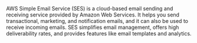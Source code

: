 AWS Simple Email Service (SES) is a cloud-based email sending and receiving service provided by Amazon Web Services. It helps you send transactional, marketing, and notification emails, and it can also be used to receive incoming emails. SES simplifies email management, offers high deliverability rates, and provides features like email templates and analytics.